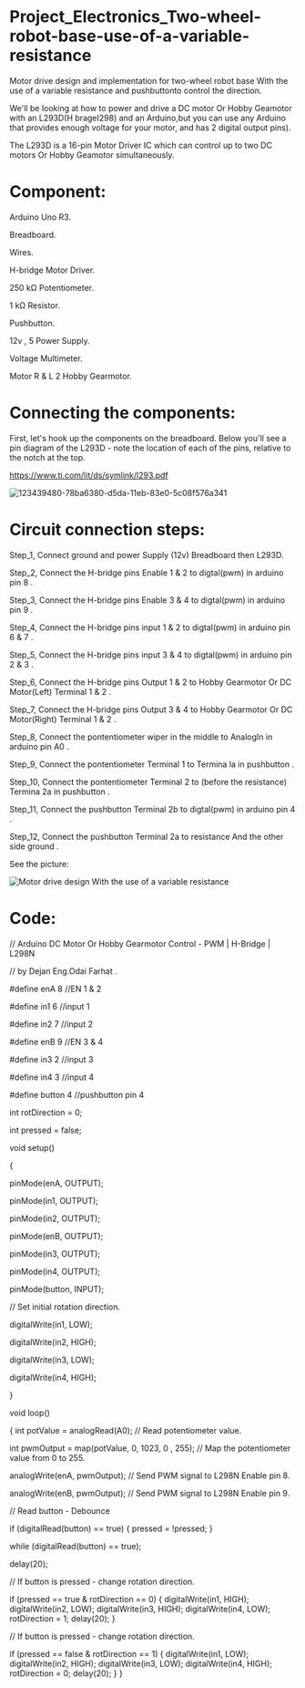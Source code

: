 # Project_Electronics_Two-wheel-robot-base-use-of-a-variable-resistance

Motor drive design and implementation for two-wheel robot base With the use of a variable resistance and pushbuttonto control the direction.

We'll be looking at how to power and drive a DC motor Or Hobby Geamotor with an L293D(H brageI298) and an Arduino,but you can use any Arduino that provides enough voltage for your motor, and has 2 digital output pins).

The L293D is a 16-pin Motor Driver IC which can control up to two DC motors Or Hobby Geamotor simultaneously.

# Component:
 Arduino Uno R3.
 
 Breadboard.
 
 Wires.
 
 H-bridge Motor Driver.
 
 250 kΩ Potentiometer.
 
 1 kΩ Resistor.
 
 Pushbutton.
 
 12v , 5 Power Supply.
 
 Voltage Multimeter.
 
 Motor R & L 2	Hobby Gearmotor.
 
 #  Connecting the components:
 
 First, let's hook up the components on the breadboard. Below you'll see a pin diagram of the L293D - note the location of each of the pins, relative to the notch at the top.
 
 https://www.ti.com/lit/ds/symlink/l293.pdf
 
 ![123439480-78ba6380-d5da-11eb-83e0-5c08f576a341](https://user-images.githubusercontent.com/56201060/123637340-924feb00-d826-11eb-852c-100334ccaf59.png)


#  Circuit connection steps:

Step_1, Connect ground and power Supply (12v) Breadboard then L293D.

Step_2, Connect the H-bridge pins Enable 1 & 2 to digtal(pwm) in arduino pin 8 .

Step_3, Connect the H-bridge pins Enable 3 & 4 to digtal(pwm) in arduino pin 9 .

Step_4, Connect the H-bridge pins input 1 & 2 to digtal(pwm) in arduino pin 6 & 7 .

Step_5, Connect the H-bridge pins input 3 & 4 to digtal(pwm) in arduino pin 2 & 3 .

Step_6, Connect the H-bridge pins Output 1 & 2 to Hobby Gearmotor Or DC Motor(Left) Terminal 1 & 2 .

Step_7, Connect the H-bridge pins Output 3 & 4 to Hobby Gearmotor Or DC Motor(Right) Terminal 1 & 2 .

Step_8, Connect the pontentiometer wiper in the middle to AnalogIn in arduino pin A0 .

Step_9, Connect the pontentiometer Terminal 1 to  Termina la in pushbutton .

Step_10, Connect the pontentiometer Terminal 2 to  (before the resistance) Termina 2a in pushbutton .

Step_11, Connect the pushbutton Terminal 2b to  digtal(pwm) in arduino pin 4 .

Step_12, Connect the pushbutton Terminal 2a to  resistance And the other side ground .

See the picture:

![Motor drive design With the use of a variable resistance](https://user-images.githubusercontent.com/56201060/123640484-e3151300-d829-11eb-858d-683b6be6bdda.png)


#  Code:

// Arduino DC Motor Or Hobby Gearmotor Control - PWM | H-Bridge | L298N

 //   by Dejan Eng.Odai Farhat .

#define enA 8     //EN 1 & 2 

#define in1 6     //input 1

#define in2 7     //input 2

#define enB 9     //EN 3 & 4 

#define in3 2     //input 3

#define in4 3     //input 4

#define button 4  //pushbutton  pin 4

int rotDirection = 0;

int pressed = false;

void setup() 

{

  pinMode(enA, OUTPUT);
  
  pinMode(in1, OUTPUT);
  
  pinMode(in2, OUTPUT);
  
  pinMode(enB, OUTPUT);
  
  pinMode(in3, OUTPUT);
  
  pinMode(in4, OUTPUT);
  
  pinMode(button, INPUT);
  
  // Set initial rotation direction.
  
  digitalWrite(in1, LOW);
  
  digitalWrite(in2, HIGH);
  
  digitalWrite(in3, LOW);
  
  digitalWrite(in4, HIGH);
  
}

void loop()

{
  int potValue = analogRead(A0); // Read potentiometer value.
  
  int pwmOutput = map(potValue, 0, 1023, 0 , 255); // Map the potentiometer value from 0 to 255.
  
  analogWrite(enA, pwmOutput);  // Send PWM signal to L298N Enable pin 8.
  
  analogWrite(enB, pwmOutput);  // Send PWM signal to L298N Enable pin 9.
  
  // Read button - Debounce
  
  if (digitalRead(button) == true) {
    pressed = !pressed;
  }
  
  while (digitalRead(button) == true);
  
  delay(20);
  
  // If button is pressed - change rotation direction.
  
  if (pressed == true  & rotDirection == 0) {
    digitalWrite(in1, HIGH);
    digitalWrite(in2, LOW);
    digitalWrite(in3, HIGH);
    digitalWrite(in4, LOW);
    rotDirection = 1;
    delay(20);
  }
  
   // If button is pressed - change rotation direction.
  
  if (pressed == false & rotDirection == 1) {
    digitalWrite(in1, LOW);
    digitalWrite(in2, HIGH);
    digitalWrite(in3, LOW);
    digitalWrite(in4, HIGH);
    rotDirection = 0;
    delay(20);
  }
}
